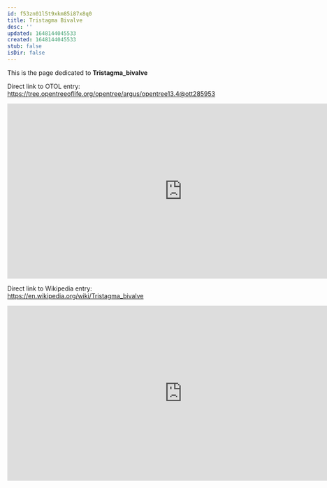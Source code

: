 ```yaml
---
id: f53zn01l5t9xkm85i87x8q0
title: Tristagma Bivalve
desc: ''
updated: 1648144045533
created: 1648144045533
stub: false
isDir: false
---
```

This is the page dedicated to **Tristagma_bivalve**


Direct link to OTOL entry: https://tree.opentreeoflife.org/opentree/argus/opentree13.4@ott285953



<html>
    <body>
    <iframe src="https://tree.opentreeoflife.org/opentree/argus/opentree13.4@ott285953"
    width="800" height="400" frameborder="0" allowfullscreen> </iframe>
    </body>
</html>
    


Direct link to Wikipedia entry: https://en.wikipedia.org/wiki/Tristagma_bivalve



<html>
    <body>
    <iframe src="https://en.wikipedia.org/wiki/Tristagma_bivalve"
    width="800" height="400" frameborder="0" allowfullscreen> </iframe>
    </body>
</html>
    
